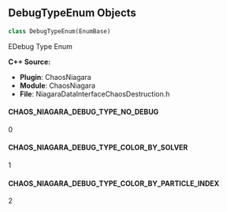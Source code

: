 ## DebugTypeEnum Objects

```python
class DebugTypeEnum(EnumBase)
```

EDebug Type Enum

**C++ Source:**

- **Plugin**: ChaosNiagara
- **Module**: ChaosNiagara
- **File**: NiagaraDataInterfaceChaosDestruction.h

<a id="unreal.DebugTypeEnum.CHAOS_NIAGARA_DEBUG_TYPE_NO_DEBUG"></a>

#### CHAOS_NIAGARA_DEBUG_TYPE_NO_DEBUG

0

<a id="unreal.DebugTypeEnum.CHAOS_NIAGARA_DEBUG_TYPE_COLOR_BY_SOLVER"></a>

#### CHAOS_NIAGARA_DEBUG_TYPE_COLOR_BY_SOLVER

1

<a id="unreal.DebugTypeEnum.CHAOS_NIAGARA_DEBUG_TYPE_COLOR_BY_PARTICLE_INDEX"></a>

#### CHAOS_NIAGARA_DEBUG_TYPE_COLOR_BY_PARTICLE_INDEX

2

<a id="unreal.DataSourceTypeEnum"></a>